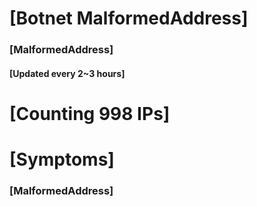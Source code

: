# [Botnet MalformedAddress]
### [MalformedAddress]
#### [Updated every 2~3 hours]

# [Counting 998 IPs]

# [Symptoms] 
###   [MalformedAddress]
